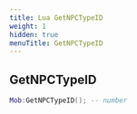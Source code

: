 ```yaml
---
title: Lua GetNPCTypeID
weight: 1
hidden: true
menuTitle: GetNPCTypeID
---
```

## GetNPCTypeID
```lua
Mob:GetNPCTypeID(); -- number
```
